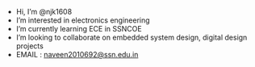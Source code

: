 -  Hi, I’m @njk1608
-  I’m interested in electronics engineering
-  I’m currently learning ECE in SSNCOE
-  I’m looking to collaborate on embedded system design, digital design projects
-  EMAIL : naveen2010692@ssn.edu.in

<!---
njk1608/njk1608 is a ✨ special ✨ repository because its `README.md` (this file) appears on your GitHub profile.
You can click the Preview link to take a look at your changes.
--->
